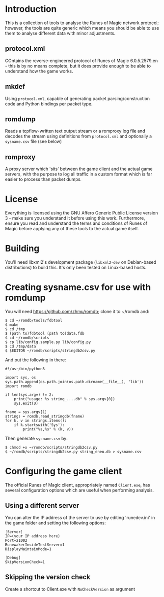 # Introduction

This is a collection of tools to analyse the Runes of Magic network protocol; however, the tools are quite generic which means you should be able to use them to analyse different data with minor adjustments.

## protocol.xml

COntains the reverse-engineered protocol of Runes of Magic 6.0.5.2579.en - this is by no means complete, but it does provide enough to be able to understand how the game works.

## mkdef

Using `protocol.xml`, capable of generating packet parsing/construction code and Python bindings per packet type.

## romdump

Reads a tcpflow-written text output stream or a romproxy log file and decodes the stream using definitions from `protocol.xml` and optionally a `sysname.csv` file (see below)

## romproxy

A proxy server which 'sits' between the game client and the actual game servers, with the purpose to log all traffic in a custom format which is far easier to process than packet dumps.

# License

Everything is licensed using the GNU Affero Generic Public License version 3 - make sure you understand it before using this work. Furthermore, ensure you read and understand the terms and conditions of Runes of Magic before applying any of these tools to the actual game itself.

# Building

You'll need libxml2's development package (`libxml2-dev` on Debian-based distributions) to build this. It's only been tested on Linux-based hosts.

# Creating sysname.csv for use with romdump

You will need https://github.com/zhmu/romdb; clone it to ~/romdb and:

```
$ cd ~/romdb/tools/fdbtool
$ make
$ cd /tmp
$ (path to)fdbtool (path to)data.fdb
$ cd ~/romdb/scripts
$ cp lib/config.sample.py lib/config.py
$ cd /tmp/data
$ $EDITOR ~/romdb/scripts/stringdb2csv.py
```

And put the following in there:

````
#!/usr/bin/python3

import sys, os
sys.path.append(os.path.join(os.path.dirname(__file__), 'lib'))
import romdb

if len(sys.argv) != 2:
	print("usage: %s string_....db" % sys.argv[0])
	sys.exit(0)

fname = sys.argv[1]
strings = romdb.read_stringdb(fname)
for k, v in strings.items():
	if k.startswith('Sys'):
		print("%s,%s" % (k, v))
````

Then generate `sysname.csv` by:

```
$ chmod +x ~/romdb/scripts/stringdb2csv.py
$ ~/romdb/scripts/stringdb2csv.py string_eneu.db > sysname.csv
````

# Configuring the game client

The official Runes of Magic client, appropriately named `Client.exe`, has several configuration options which are useful when performing analysis.

## Using a different server

You can alter the IP address of the server to use by editing 'runedev.ini' in the game folder and setting the following options:

```
[Server]
IP=(your IP address here)
Port=21002
RunewakerInsideTestServer=1
DisplayMaintainMode=1

[Debug]
SkipVersionCheck=1
```
## Skipping the version check

Create a shortcut to Client.exe with `NoCheckVersion` as argument
